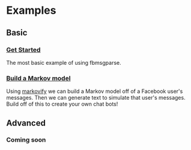 # Examples

## Basic

### [Get Started](./basic.py)
The most basic example of using fbmsgparse.

### [Build a Markov model](./markov.py)
Using [markovify](https://github.com/jsvine/markovify) we can build a Markov model off of a Facebook user's messages. Then we can generate text to simulate that user's messages. Build off of this to create your own chat bots!

## Advanced

### Coming soon
